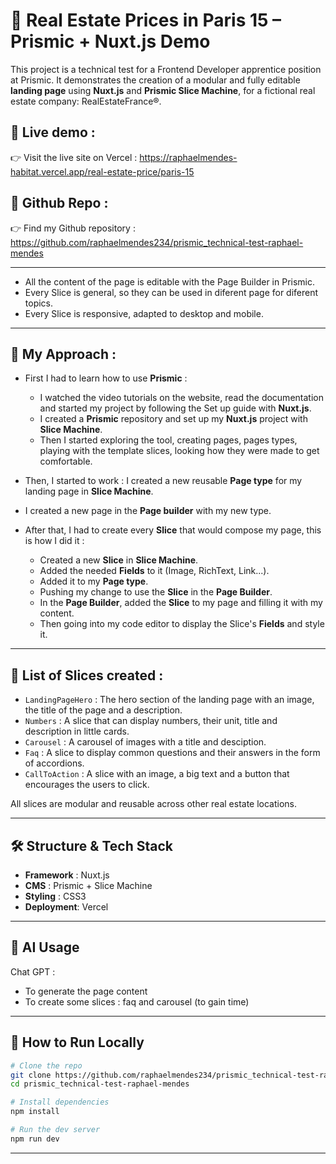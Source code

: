 # 🏡 Real Estate Prices in Paris 15 – Prismic + Nuxt.js Demo

This project is a technical test for a Frontend Developer apprentice position at Prismic. It demonstrates the creation of a modular and fully editable **landing page** using **Nuxt.js** and **Prismic Slice Machine**, for a fictional real estate company: RealEstateFrance®.

## 🔗 Live demo : 
👉 Visit the live site on Vercel : https://raphaelmendes-habitat.vercel.app/real-estate-price/paris-15

## 📁 Github Repo : 
👉 Find my Github repository : https://github.com/raphaelmendes234/prismic_technical-test-raphael-mendes

---

- All the content of the page is editable with the Page Builder in Prismic.
- Every Slice is general, so they can be used in diferent page for diferent topics.
- Every Slice is responsive, adapted to desktop and mobile.

---

## 🧠 My Approach :

- First I had to learn how to use **Prismic** : 
    - I watched the video tutorials on the website, read the documentation and started my project by following the Set up guide with **Nuxt.js**.
    - I created a **Prismic** repository and set up my **Nuxt.js** project with **Slice Machine**.
    - Then I started exploring the tool, creating pages, pages types, playing with the template slices, looking how they were made to get comfortable.

- Then, I started to work : I created a new reusable **Page type** for my landing page in **Slice Machine**.

- I created a new page in the **Page builder** with my new type.

- After that, I had to create every **Slice** that would compose my page, this is how I did it :
    - Created a new **Slice** in **Slice Machine**.
    - Added the needed **Fields** to it (Image, RichText, Link...).
    - Added it to my **Page type**.
    - Pushing my change to use the **Slice** in the **Page Builder**.
    - In the **Page Builder**, added the **Slice** to my page and filling it with my content.
    - Then going into my code editor to display the Slice's **Fields** and style it.

---

## 🧩 List of Slices created : 

- `LandingPageHero` : The hero section of the landing page with an image, the title of the page and a description.
- `Numbers` : A slice that can display numbers, their unit, title and description in little cards.
- `Carousel` : A carousel of images with a title and desciption.
- `Faq` : A slice to display common questions and their answers in the form of accordions.
- `CallToAction` : A slice with an image, a big text and a button that encourages the users to click.

All slices are modular and reusable across other real estate locations.

---

## 🛠️ Structure & Tech Stack

- **Framework** : Nuxt.js
- **CMS** : Prismic + Slice Machine
- **Styling** : CSS3
- **Deployment**: Vercel

---

## 🤖 AI Usage

Chat GPT : 
- To generate the page content
- To create some slices : faq and carousel (to gain time)

---

## 🧪 How to Run Locally

```bash
# Clone the repo
git clone https://github.com/raphaelmendes234/prismic_technical-test-raphael-mendes.git
cd prismic_technical-test-raphael-mendes

# Install dependencies
npm install

# Run the dev server
npm run dev
```
---